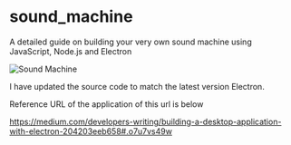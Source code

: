 # sound_machine
A detailed guide on building your very own sound machine using JavaScript, Node.js and Electron

![Sound Machine](https://rawgithub.com/bojzi/sound-machine/master/sketch/sound-machine.png)

I have updated the source code to match the latest version Electron.

Reference URL of the application of this url is below

https://medium.com/developers-writing/building-a-desktop-application-with-electron-204203eeb658#.o7u7vs49w
